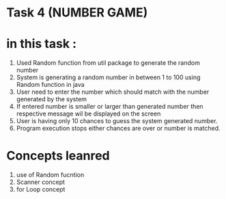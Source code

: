 # Task 4 (NUMBER GAME)
# in this task :
1. Used Random function from util package to generate the random number
2. System is generating a random number in between 1 to 100 using Random function in java
3. User need to enter the number which should match with the number generated by the system
4. If entered number is smaller or larger than generated number then respective message wil be displayed on the screen
5. User is having only 10 chances to guess the system generated number.
6. Program execution stops either chances are over or number is matched.

# Concepts leanred
1. use of Random fucntion
2. Scanner concept
3. for Loop concept
   
